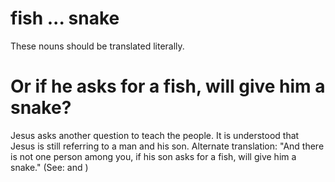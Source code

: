
# fish ... snake
These nouns should be translated literally.

# Or if he asks for a fish, will give him a snake?
Jesus asks another question to teach the people. It is understood that Jesus is still referring to a man and his son. Alternate translation: "And there is not one person among you, if his son asks for a fish, will give him a snake." (See:  and )